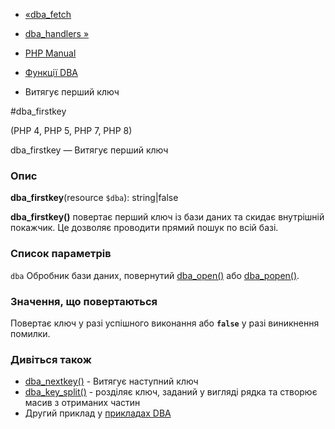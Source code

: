 - [«dba_fetch](function.dba-fetch.md)
- [dba_handlers »](function.dba-handlers.md)

- [PHP Manual](index.md)
- [Функції DBA](ref.dba.md)
- Витягує перший ключ

#dba_firstkey

(PHP 4, PHP 5, PHP 7, PHP 8)

dba_firstkey — Витягує перший ключ

### Опис

**dba_firstkey**(resource `$dba`): string\|false

**dba_firstkey()** повертає перший ключ із бази даних та скидає
внутрішній покажчик. Це дозволяє проводити прямий пошук по всій
базі.

### Список параметрів

`dba`
Обробник бази даних, повернутий
[dba_open()](function.dba-open.md) або
[dba_popen()](function.dba-popen.md).

### Значення, що повертаються

Повертає ключ у разі успішного виконання або **`false`** у разі
виникнення помилки.

### Дивіться також

- [dba_nextkey()](function.dba-nextkey.md) - Витягує наступний
ключ
- [dba_key_split()](function.dba-key-split.md) - розділяє ключ,
заданий у вигляді рядка та створює масив з отриманих частин
- Другий приклад у [прикладах DBA](dba.examples.md)
